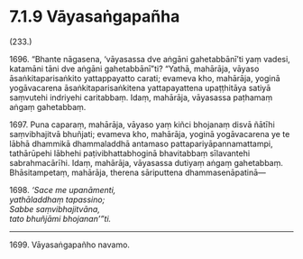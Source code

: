 

# 7.1.9 Vāyasaṅgapañha




(233.)

1696\. “Bhante nāgasena, ‘vāyasassa dve aṅgāni gahetabbānī’ti yaṃ vadesi, katamāni tāni dve aṅgāni gahetabbānī”ti? “Yathā, mahārāja, vāyaso āsaṅkitaparisaṅkito yattappayatto carati; evameva kho, mahārāja, yoginā yogāvacarena āsaṅkitaparisaṅkitena yattapayattena upaṭṭhitāya satiyā saṃvutehi indriyehi caritabbaṃ. Idaṃ, mahārāja, vāyasassa paṭhamaṃ aṅgaṃ gahetabbaṃ.

1697\. Puna caparaṃ, mahārāja, vāyaso yaṃ kiñci bhojanaṃ disvā ñātīhi saṃvibhajitvā bhuñjati; evameva kho, mahārāja, yoginā yogāvacarena ye te lābhā dhammikā dhammaladdhā antamaso pattapariyāpannamattampi, tathārūpehi lābhehi paṭivibhattabhoginā bhavitabbaṃ sīlavantehi sabrahmacārīhi. Idaṃ, mahārāja, vāyasassa dutiyaṃ aṅgaṃ gahetabbaṃ. Bhāsitampetaṃ, mahārāja, therena sāriputtena dhammasenāpatinā—

1698\. _‘Sace me upanāmenti,_  
_yathāladdhaṃ tapassino;_  
_Sabbe saṃvibhajitvāna,_  
_tato bhuñjāmi bhojanan’”ti._  


---

1699\. Vāyasaṅgapañho navamo.





